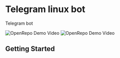 # Telegram linux bot
Telegram bot

![OpenRepo Demo Video](https://github.com/openkilt/openrepo/blob/master/util/doc_images/openrepo-demo.gif?raw=true)
![OpenRepo Demo Video](https://github.com/jhernandez26/fedora_bot/blob/developer/documentacion/img/demo.gif?raw=true)

## Getting Started
